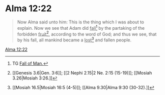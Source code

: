 # Alma 12:22

> Now Alma said unto him: This is the thing which I was about to explain. Now we see that Adam did <u>fall</u>[^a] by the partaking of the forbidden <u>fruit</u>[^b], according to the word of God; and thus we see, that by his fall, all mankind became a <u>lost</u>[^c] and fallen people.

[Alma 12:22](https://www.churchofjesuschrist.org/study/scriptures/bofm/alma/12?lang=eng&id=p22#p22)


[^a]: TG [Fall of Man.](https://www.churchofjesuschrist.org/study/scriptures/tg/fall-of-man?lang=eng)
[^b]: [[Genesis 3.6|Gen. 3:6]]; [[2 Nephi 2.15|2 Ne. 2:15 (15-19)]]; [[Mosiah 3.26|Mosiah 3:26.]]
[^c]: [[Mosiah 16.5|Mosiah 16:5 (4-5)]]; [[Alma 9.30|Alma 9:30 (30-32).]]
